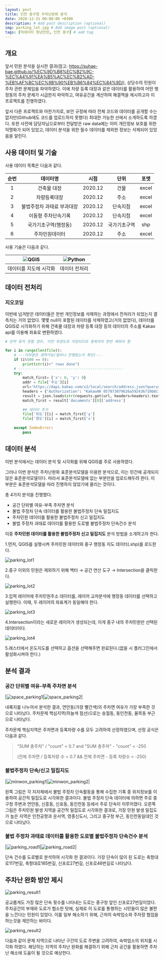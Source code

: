 ```yaml
---
layout: post
title: 인천 중구청 주차난완화 분석
date: 2020-12-31 00:00:00 +0300
description: # Add post description (optional)
img: parking_lot.jpg # Add image post (optional)
tags: [빅데이터 청년인턴, 인천 중구] # add tag
---
```



## 개요

앞서 민원 분석을 실시한 결과(참고: https://suhae-bae.github.io/%EC%9D%B8%EC%B2%9C-%EC%A4%91%EA%B5%AC%EC%B2%AD-%EB%AF%BC%EC%9B%90%EB%B6%84%EC%84%9D/), 상당수의 민원이 주차 관련 문제임을 파악하였다. 이에 차량 등록 대장과 같은 데이터를 활용하여 어떤 행정동의 주차 문제가 시급한지 파악하고, 여유공간을 계산하여 해결책을 제시하고자 이 프로젝트를 진행하였다.

앞서 다른 프로젝트와 마찬가지로, 보안 규정에 따라 전체 코드와 데이터를 공개할 수는 없지만(Github에도 코드를 업로드하지 못했다) 최대한 가능한 선에서 소개하도록 하겠다. 또한 사전에 담당자님으로부터 전달받은 raw data에는 이미 개인정보 보호를 위한 익명화가 되어 있었고, 데이터 분석을 위한 필수 데이터를 제외한 정보는 삭제되어 있었음을 알린다.



## 사용 데이터 및 기술

사용 데이터 목록은 다음과 같다.

| 순번 |          데이터명          |  시점   |     단위     | 포멧  |
| :--: | :------------------------: | :-----: | :----------: | :---: |
|  1   |        건축물 대장         | 2020.12 |     건물     | excel |
|  2   |        차량등록대장        | 2020.12 |     주소     | excel |
|  3   | 불법주정차 과태료 부과대장 | 2020.12 |   단속지점   | excel |
|  4   |    이동형 주차단속기록     | 2020.12 |   단속지점   | excel |
|  5   |    국가기초구역(행정동)    | 2020.12 | 국가기초구역 |  shp  |
|  6   |       주차민원데이터       | 2020.12 |     주소     | excel |

사용 기술은 다음과 같다.

| ![QGIS]({{site.baseurl}}/assets/img/QGIS.jpg) | ![Python]({{site.baseurl}}/assets/img/Python.png) |
| --------------------------------------------- | ------------------------------------------------- |
| 데이터를 지도에 시각화                        | 데이터 전처리                                     |





## 데이터 전처리

### 지오코딩

이번에 넘겨받은 데이터들은 한번 개인정보를 삭제하는 과정에서 전처리가 되었는지 결측치는 거의 없었다. 몇몇 null이 포함된 데이터를 삭제하였고(거의 없었다), 데이터를 QGIS로 시각화하기 위해 건축물 대장과 차량 등록 대장 등의 데이터의 주소를 Kakao api를 이용해 좌표로 변환하였다.

```Python
# 만약 찾지 못할 경우, 이전 위경도로 저장되므로 중복처리 한번 해줘야 함

for i in range(len(file)):
	# ---이부분은 생략가능(얼마나 진행됬는지 확인)---
	if (i%500 == 0):
		print(str(i)+" rows done")
	# ------------------------------------------------
	try:
		match_first= {'x': 0, 'y': 0}
		addr = file['주소'][i]
		url='https://dapi.kakao.com/v2/local/search/address.json?query=' + addr
		headers = {"Authorization": "KakaoAK 057873079626a592436710b8c7b612e8"}
		result = json.loads(str(requests.get(url, headers=headers).text))
		match_first = result['documents'][0]['address']
        
		## 데이터 추가
		file['위도'][i] = match_first['y']
		file['경도'][i] = match_first['x']
        
	except IndexError:
		pass
```





## 데이터 분석

이번 분석에서는 데이터 분석 및 시각화를 위해 QGIS를 주로 사용하였다. 

그러나 이번 분석은 주차난완화 표준분석모델을 이용한 분석으로, 이는 민간에 공개되지 않은 표준분석모델이다. 따라서 표준분석모델에 없는 부분만을 업로드해두려 한다. 이 부분은 표준분석모델을 따라 진행하지 않았기에 올리는 것이다.

총 4가지 분석을 진행했다.

- 공간 단위별 여유-부족 주차면 분석
- 불법 주정차 단속 데이터를 활용한 불법주정차 단속 밀집지도
- 주차민원 데이터를 활용한 불법주정차 신고 밀집지도
- 불법 주정차 과태료 데이터를 활용한 도로별 불법주정차 단속건수 분석

이중 **주차민원 데이터를 활용한 불법주정차 신고 밀집지도** 분석 방법을 소개하고자 한다.

1.먼저, QGIS를 실행시켜 주차민원 데이터와 중구 행정동 지도 데이터(.shp)를 로드한다.

![parking_lot1]({{site.baseurl}}/assets/img/parking_lot1.jpg)

2.중구 이외의 민원은 제외하기 위해 백터 → 공간 연산 도구 → Intersection을 클릭한다.

![parking_lot2]({{site.baseurl}}/assets/img/parking_lot2.jpg)

3.입력 레이어에 주차민원주소 데이터를, 레이어 교차분석에 행정동 데이터를 선택하고 실행한다. 이때, 두 레이어의 좌표계가 동일해야 한다.

![parking_lot3]({{site.baseurl}}/assets/img/parking_lot3.jpg)

4.Intersection이라는 새로운 레이어가 생성되는데, 이게 중구 내의 주차민원만 선택된 데이터이다.

![parking_lot4]({{site.baseurl}}/assets/img/parking_lot4.jpg)

5.래스터에서 온도지도를 선택하고 옵션을 선택해주면 완료된다.(없을 시 플러그인에서 활성화시켜야 한다.)





## 분석 결과

### 공간 단위별 여유-부족 주차면 분석

|![space_parking1]({{site.baseurl}}/assets/img/space_parking1.jpg)|![space_parking2]({{site.baseurl}}/assets/img/space_parking2.jpg)|

내륙지를 나누어서 분석한 결과, 연안동(가장 빨간색)의 주차면 여유가 가장 부족한 것으로 나타났다. 주차문제 핵심지역(하늘색 점선)으로는 송월동, 동인천동, 율목동 부근으로 나타났다.

주차문제 핵심지역은 주차면과 등록차량 수를 모두 고려하여 선정하였으며, 선정 공식은 다음과 같다.

> "SUM 총주차" / "count" < 0.7 and "SUM 총주차" - "count" < -250
>
> (전체 주차면 / 등록차량 수 < 0.7 && 전체 주차면 - 등록 차량수 < -250)





### 불법주정차 단속/신고 밀집지도

|![minwon_parking1]({{site.baseurl}}/assets/img/minwon_parking1.jpg)|![minwon_parking2]({{site.baseurl}}/assets/img/minwon_parking2.jpg)|

왼쪽 그림은 각 지자체에서 불법 주정차 단속활동을 통해 수집한 기록 중 위치정보를 이용하여 공간적 밀집도로 시각화한 결과이다. 불법 주정차 단속 데이터에 의하면 주로 중구청 주변과 연안동, 신흥동, 신포동, 동인천동 등에서 주로 단속이 이루어졌다. 오른쪽 그림은 주차민원 발생 지역을 공간적 밀집도로 시각화한 결과로, 가장 민원 발생 밀집도가 높은 지역은 인천공항과 운서역, 영종신도시, 그리고 중구청 부근, 동인천동일대인 것으로 나타났다.





### 불법 주정차 과태료 데이터를 활용한 도로별 불법주정차 단속건수 분석

|![parking_road1]({{site.baseurl}}/assets/img/parking_road1.jpg)|![parking_road2]({{site.baseurl}}/assets/img/parking_road2.jpg)|

단속 건수를 도로별로 분석하여 시각화 한 결과이다. 가장 단속이 많이 된 도로는 축항대로117번길, 축항대로165번길, 신포로27번길, 신포로46번길로 나타났다.







## 주차난 완화 방안 제시

![parking_result1]({{site.baseurl}}/assets/img/parking_result1.jpg)

공교롭게도 가장 많은 단속 횟수를 나타내는 도로는 중구청 앞인 신포로27번길이었다. 주차공간의 부재와 도로가 협소한 탓에, 실제로 이 도로를 통행하는 시민들이 많은 불편을 느낀다는 민원이 있었다. 이를 일부 해소하기 위해, 근처의 숙박업소와 주차장 협업을 하는것을 제안하는 바이다.

![parking_result2]({{site.baseurl}}/assets/img/parking_result2.jpg)

다음과 같이 문제 지역으로 나타난 구간의 도로 주변을 고려하여, 숙박업소의 위치를 시각화 하였다. 해당하는 지역의 주차난 완화를 해결하기 위해 근처 공간을 활용하면 주차난 해소에 도움이 될 것으로 예상한다.
